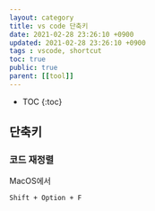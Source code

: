 ```yaml
---
layout: category
title: vs code 단축키
date: 2021-02-28 23:26:10 +0900
updated: 2021-02-28 23:26:10 +0900
tags : vscode, shortcut 
toc: true
public: true
parent: [[tool]]
---
```

* TOC
{:toc}
## 단축키

### 코드 재정렬
MacOS에서
```
Shift + Option + F
```
